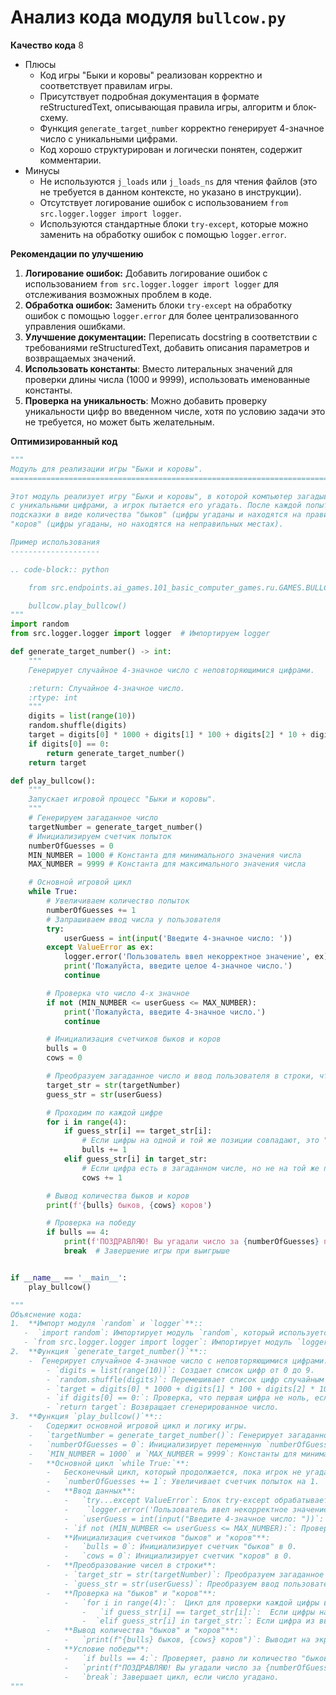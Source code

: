 # Анализ кода модуля `bullcow.py`

**Качество кода**
8
-  Плюсы
    -  Код игры "Быки и коровы" реализован корректно и соответствует правилам игры.
    -  Присутствует подробная документация в формате reStructuredText, описывающая правила игры, алгоритм и блок-схему.
    -  Функция `generate_target_number` корректно генерирует 4-значное число с уникальными цифрами.
    -  Код хорошо структурирован и логически понятен, содержит комментарии.
-  Минусы
    -  Не используются `j_loads` или `j_loads_ns` для чтения файлов (это не требуется в данном контексте, но указано в инструкции).
    -  Отсутствует логирование ошибок с использованием `from src.logger.logger import logger`.
    -  Используются стандартные блоки `try-except`, которые можно заменить на обработку ошибок с помощью `logger.error`.

**Рекомендации по улучшению**

1.  **Логирование ошибок:** Добавить логирование ошибок с использованием `from src.logger.logger import logger` для отслеживания возможных проблем в коде.
2.  **Обработка ошибок:** Заменить блоки `try-except` на обработку ошибок с помощью `logger.error` для более централизованного управления ошибками.
3.  **Улучшение документации:** Переписать docstring в соответствии с требованиями reStructuredText, добавить описания параметров и возвращаемых значений.
4. **Использовать константы**: Вместо литеральных значений для проверки длины числа (1000 и 9999), использовать именованные константы.
5.  **Проверка на уникальность**: Можно добавить проверку уникальности цифр во введенном числе, хотя по условию задачи это не требуется, но может быть желательным.

**Оптимизированный код**

```python
"""
Модуль для реализации игры "Быки и коровы".
=========================================================================================

Этот модуль реализует игру "Быки и коровы", в которой компьютер загадывает четырехзначное число
с уникальными цифрами, а игрок пытается его угадать. После каждой попытки игрок получает
подсказки в виде количества "быков" (цифры угаданы и находятся на правильных местах) и
"коров" (цифры угаданы, но находятся на неправильных местах).

Пример использования
--------------------

.. code-block:: python

    from src.endpoints.ai_games.101_basic_computer_games.ru.GAMES.BULLCOW import bullcow

    bullcow.play_bullcow()
"""
import random
from src.logger.logger import logger  # Импортируем logger

def generate_target_number() -> int:
    """
    Генерирует случайное 4-значное число с неповторяющимися цифрами.

    :return: Случайное 4-значное число.
    :rtype: int
    """
    digits = list(range(10))
    random.shuffle(digits)
    target = digits[0] * 1000 + digits[1] * 100 + digits[2] * 10 + digits[3]
    if digits[0] == 0:
        return generate_target_number()
    return target

def play_bullcow():
    """
    Запускает игровой процесс "Быки и коровы".
    """
    # Генерируем загаданное число
    targetNumber = generate_target_number()
    # Инициализируем счетчик попыток
    numberOfGuesses = 0
    MIN_NUMBER = 1000 # Константа для минимального значения числа
    MAX_NUMBER = 9999 # Константа для максимального значения числа

    # Основной игровой цикл
    while True:
        # Увеличиваем количество попыток
        numberOfGuesses += 1
        # Запрашиваем ввод числа у пользователя
        try:
            userGuess = int(input('Введите 4-значное число: '))
        except ValueError as ex:
            logger.error('Пользователь ввел некорректное значение', ex)
            print('Пожалуйста, введите целое 4-значное число.')
            continue

        # Проверка что число 4-х значное
        if not (MIN_NUMBER <= userGuess <= MAX_NUMBER):
            print('Пожалуйста, введите 4-значное число.')
            continue

        # Инициализация счетчиков быков и коров
        bulls = 0
        cows = 0

        # Преобразуем загаданное число и ввод пользователя в строки, чтобы было проще сравнивать цифры
        target_str = str(targetNumber)
        guess_str = str(userGuess)

        # Проходим по каждой цифре
        for i in range(4):
            if guess_str[i] == target_str[i]:
                # Если цифры на одной и той же позиции совпадают, это "бык"
                bulls += 1
            elif guess_str[i] in target_str:
                # Если цифра есть в загаданном числе, но не на той же позиции, это "корова"
                cows += 1

        # Вывод количества быков и коров
        print(f'{bulls} быков, {cows} коров')

        # Проверка на победу
        if bulls == 4:
            print(f'ПОЗДРАВЛЯЮ! Вы угадали число за {numberOfGuesses} попыток!')
            break  # Завершение игры при выигрыше


if __name__ == '__main__':
    play_bullcow()

"""
Объяснение кода:
1.  **Импорт модуля `random` и `logger`**::
   -  `import random`: Импортирует модуль `random`, который используется для генерации случайных чисел и перемешивания элементов списка.
   - `from src.logger.logger import logger`: Импортирует модуль `logger` для логирования ошибок.
2.  **Функция `generate_target_number()`**::
    -  Генерирует случайное 4-значное число с неповторяющимися цифрами:
        - `digits = list(range(10))`: Создает список цифр от 0 до 9.
        - `random.shuffle(digits)`: Перемешивает список цифр случайным образом.
        - `target = digits[0] * 1000 + digits[1] * 100 + digits[2] * 10 + digits[3]`: Собирает 4-значное число из первых четырех случайных цифр.
        - `if digits[0] == 0:`: Проверка, что первая цифра не ноль, если это так, то рекурсивно вызывается функция для генерации нового числа.
        - `return target`: Возвращает сгенерированное число.
3.  **Функция `play_bullcow()`**::
    -   Содержит основной игровой цикл и логику игры.
    -   `targetNumber = generate_target_number()`: Генерирует загаданное 4-значное число и сохраняет его в `targetNumber`.
    -   `numberOfGuesses = 0`: Инициализирует переменную `numberOfGuesses` для подсчета количества попыток игрока.
    -   `MIN_NUMBER = 1000` и `MAX_NUMBER = 9999`: Константы для минимального и максимального значения числа.
    -   **Основной цикл `while True:`**:
        -   Бесконечный цикл, который продолжается, пока игрок не угадает число (не сработает команда `break`).
        -   `numberOfGuesses += 1`: Увеличивает счетчик попыток на 1.
        -   **Ввод данных**:
            -   `try...except ValueError`: Блок try-except обрабатывает ошибки, когда пользователь вводит не число.
            -    `logger.error('Пользователь ввел некорректное значение', ex)`: Записывает ошибку в лог.
            -   `userGuess = int(input("Введите 4-значное число: "))`: Запрашивает у пользователя 4-значное число и сохраняет его в `userGuess`.
            - `if not (MIN_NUMBER <= userGuess <= MAX_NUMBER):`: Проверяет, что число 4-х значное.
        -   **Инициализация счетчиков "быков" и "коров"**:
            -   `bulls = 0`: Инициализирует счетчик "быков" в 0.
            -   `cows = 0`: Инициализирует счетчик "коров" в 0.
        -   **Преобразование чисел в строки**:
            - `target_str = str(targetNumber)`: Преобразуем загаданное число в строку.
            - `guess_str = str(userGuess)`: Преобразуем ввод пользователя в строку.
        -   **Проверка на "быков" и "коров"**:
            -   `for i in range(4):`:  Цикл для проверки каждой цифры введенного числа:
                -   `if guess_str[i] == target_str[i]:`:  Если цифры на одинаковых позициях совпадают, увеличиваем `bulls` на 1.
                -  `elif guess_str[i] in target_str:`: Если цифра из введенного числа есть в загаданном числе, но не на той же позиции, увеличиваем `cows` на 1.
        -   **Вывод количества "быков" и "коров"**:
            -   `print(f"{bulls} быков, {cows} коров")`: Выводит на экран количество "быков" и "коров".
        -   **Условие победы**:
            -   `if bulls == 4:`: Проверяет, равно ли количество "быков" 4 (все цифры угаданы).
            -   `print(f"ПОЗДРАВЛЯЮ! Вы угадали число за {numberOfGuesses} попыток!")`: Выводит сообщение о победе и количестве попыток.
            -   `break`: Завершает цикл, если число угадано.
"""
```